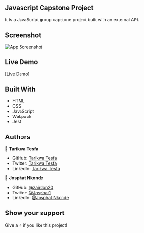 ## Javascript Capstone Project

It is a JavaScript group capstone project built with an external API.

## Screenshot

![App Screenshot]()

## Live Demo

[Live Demo]
## Built With

- HTML
- CSS
- JavaScript
- Webpack
- Jest

## Authors

👤 **Tarikwa Tesfa**

- GitHub: [Tarikwa Tesfa](https://github.com/tariktesfa)
- Twitter: [Tarikwa Tesfa](https://twitter.com/tarik_tesfa)
- LinkedIn: [Tarikwa Tesfa](https://www.linkedin.com/in/tarikwa-tesfa-232a64167/)

👤 **Josphat Nkonde**

- GitHub: [@zairdon20](https://github.com/zairdon20)
- Twitter: [@Josphat1](https://twitter.com/Josphat1)
- LinkedIn: [@Josphat Nkonde](https://www.linkedin.com/in/josphat-nkonde-092510183/)

## Show your support

Give a ⭐ if you like this project!